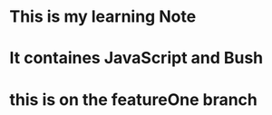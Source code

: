 # This is my learning Note
# It containes JavaScript and Bush



# this is on the featureOne branch 